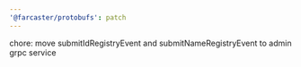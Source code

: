 ```yaml
---
'@farcaster/protobufs': patch
---
```


chore: move submitIdRegistryEvent and submitNameRegistryEvent to admin grpc service
